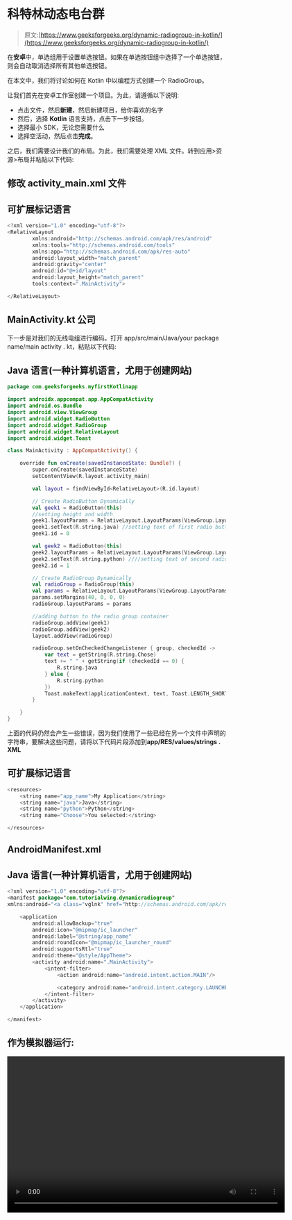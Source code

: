 # 科特林动态电台群

> 原文:[https://www.geeksforgeeks.org/dynamic-radiogroup-in-kotlin/](https://www.geeksforgeeks.org/dynamic-radiogroup-in-kotlin/)

在**安卓**中，单选组用于设置单选按钮。如果在单选按钮组中选择了一个单选按钮，则会自动取消选择所有其他单选按钮。

在本文中，我们将讨论如何在 Kotlin 中以编程方式创建一个 RadioGroup。

让我们首先在安卓工作室创建一个项目。为此，请遵循以下说明:

*   点击文件，然后**新建**，然后新建项目，给你喜欢的名字
*   然后，选择 **Kotlin** 语言支持，点击下一步按钮。
*   选择最小 SDK，无论您需要什么
*   选择空活动，然后点击**完成**。

之后，我们需要设计我们的布局。为此，我们需要处理 XML 文件。转到应用>资源>布局并粘贴以下代码:

## 修改 activity_main.xml 文件

## 可扩展标记语言

```kt
<?xml version="1.0" encoding="utf-8"?>
<RelativeLayout
        xmlns:android="http://schemas.android.com/apk/res/android"
        xmlns:tools="http://schemas.android.com/tools"
        xmlns:app="http://schemas.android.com/apk/res-auto"
        android:layout_width="match_parent"
        android:gravity="center"
        android:id="@+id/layout"
        android:layout_height="match_parent"
        tools:context=".MainActivity">

</RelativeLayout>
```

## MainActivity.kt 公司

下一步是对我们的无线电组进行编码。打开 app/src/main/Java/your package name/main activity . kt，粘贴以下代码:

## Java 语言(一种计算机语言，尤用于创建网站)

```kt
package com.geeksforgeeks.myfirstKotlinapp

import androidx.appcompat.app.AppCompatActivity
import android.os.Bundle
import android.view.ViewGroup
import android.widget.RadioButton
import android.widget.RadioGroup
import android.widget.RelativeLayout
import android.widget.Toast

class MainActivity : AppCompatActivity() {

    override fun onCreate(savedInstanceState: Bundle?) {
        super.onCreate(savedInstanceState)
        setContentView(R.layout.activity_main)

        val layout = findViewById<RelativeLayout>(R.id.layout)

        // Create RadioButton Dynamically
        val geek1 = RadioButton(this)
        //setting height and width
        geek1.layoutParams = RelativeLayout.LayoutParams(ViewGroup.LayoutParams.WRAP_CONTENT, ViewGroup.LayoutParams.WRAP_CONTENT)
        geek1.setText(R.string.java) //setting text of first radio button
        geek1.id = 0

        val geek2 = RadioButton(this)
        geek2.layoutParams = RelativeLayout.LayoutParams(ViewGroup.LayoutParams.WRAP_CONTENT, ViewGroup.LayoutParams.WRAP_CONTENT)
        geek2.setText(R.string.python) ////setting text of second radio button
        geek2.id = 1

        // Create RadioGroup Dynamically
        val radioGroup = RadioGroup(this)
        val params = RelativeLayout.LayoutParams(ViewGroup.LayoutParams.MATCH_PARENT, ViewGroup.LayoutParams.WRAP_CONTENT)
        params.setMargins(40, 0, 0, 0)
        radioGroup.layoutParams = params

        //adding button to the radio group container
        radioGroup.addView(geek1)
        radioGroup.addView(geek2)
        layout.addView(radioGroup)

        radioGroup.setOnCheckedChangeListener { group, checkedId ->
            var text = getString(R.string.Chose)
            text += " " + getString(if (checkedId == 0) {
                R.string.java
            } else {
                R.string.python
            })
            Toast.makeText(applicationContext, text, Toast.LENGTH_SHORT).show()
        }

    }
}
```

上面的代码仍然会产生一些错误，因为我们使用了一些已经在另一个文件中声明的字符串，要解决这些问题，请将以下代码片段添加到**app/RES/values/strings . XML**

## 可扩展标记语言

```kt
<resources>
    <string name="app_name">My Application</string>
    <string name="java">Java</string>
    <string name="python">Python</string>
    <string name="Choose">You selected:</string>

</resources>
```

## AndroidManifest.xml

## Java 语言(一种计算机语言，尤用于创建网站)

```kt
<?xml version="1.0" encoding="utf-8"?>
<manifest package="com.tutorialwing.dynamicradiogroup"
xmlns:android="<a class="vglnk" href="http://schemas.android.com/apk/res/android" rel="nofollow">

    <application
        android:allowBackup="true"
        android:icon="@mipmap/ic_launcher"
        android:label="@string/app_name"
        android:roundIcon="@mipmap/ic_launcher_round"
        android:supportsRtl="true"
        android:theme="@style/AppTheme">
        <activity android:name=".MainActivity">
            <intent-filter>
                <action android:name="android.intent.action.MAIN"/>

                <category android:name="android.intent.category.LAUNCHER"/>
            </intent-filter>
        </activity>
    </application>

</manifest>
```

## 作为模拟器运行:

<video class="wp-video-shortcode" id="video-362222-1" width="640" height="360" preload="metadata" controls=""><source type="video/mp4" src="https://media.geeksforgeeks.org/wp-content/uploads/20191121225724/Group.mp4?_=1">[https://media.geeksforgeeks.org/wp-content/uploads/20191121225724/Group.mp4](https://media.geeksforgeeks.org/wp-content/uploads/20191121225724/Group.mp4)</video>